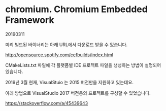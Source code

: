 # chromium. Chromium Embedded Framework

20190311



미리 빌드된 바이너리는 아래 URL에서 다운로드 받을 수 있습니다.

http://opensource.spotify.com/cefbuilds/index.html



CMakeLists.txt 파일에 각 플랫폼별 IDE 프로젝트 파일을 생성하는 방법이 설명되어 있습니다.

2019년 3월 현재, VisualStuio 는 2015 버전만을 지원하고 있는데요. 

아래 방법으로 VisualStudio 2017 버전용의 프로젝트를 구성할 수 있었습니다.

https://stackoverflow.com/a/45439643



